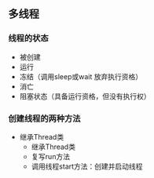 ## 多线程
### 线程的状态
   * 被创建
   * 运行
   * 冻结（调用sleep或wait 放弃执行资格）
   * 消亡
   * 阻塞状态（具备运行资格，但没有执行权）
### 创建线程的两种方法
   * 继承Thread类 
     * 继承Thread类
     * 复写run方法
     * 调用线程start方法：创建并启动线程

     